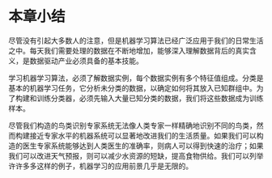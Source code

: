 # 本章小结

尽管没有引起大多数人的注意，但是机器学习算法已经广泛应用于我们的日常生活之中。每天我们需要处理的数据在不断地增加，能够深入理解数据背后的真实含义，是数据驱动产业必须具备的基本技能。

学习机器学习算法，必须了解数据实例，每个数据实例有多个特征值组成。分类是基本的机器学习任务，它分析未分类的数据，以确定如何将其放入已知群组中。为了构建和训练分类器，必须先输入大量已知分类的数据，我们将这些数据成为训练样本。

尽管我们构造的鸟类识别专家系统无法像人类专家一样精确地识别不同的鸟类，然而构建接近专家水平的机器系统可以显著地改进我们的生活质量。如果我们可以构造的医生专家系统能够达到人类医生的准确率，则病人可以得到快速的治疗；如果我们可以改进天气预报，则可以减少水资源的短缺，提高食物供给。我们可以列举许许多多这样的例子，机器学习的应用前景几乎是无限的。

